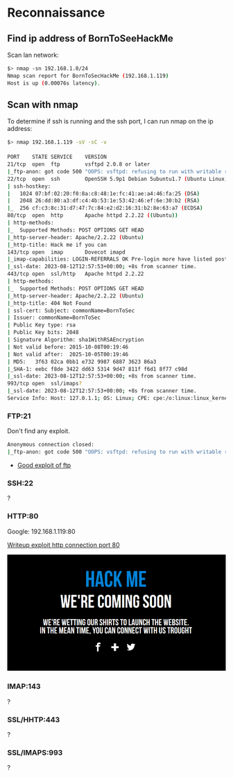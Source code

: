 # Reconnaissance

## Find ip address of BornToSeeHackMe 

Scan lan network:

```bash
$> nmap -sn 192.168.1.0/24
Nmap scan report for BornToSecHackMe (192.168.1.119)
Host is up (0.00076s latency).
```

## Scan with nmap

To determine if ssh is running and the ssh port, I can run nmap on the ip address:

```bash
$> nmap 192.168.1.119 -sV -sC -v

PORT    STATE SERVICE    VERSION
21/tcp  open  ftp        vsftpd 2.0.8 or later
|_ftp-anon: got code 500 "OOPS: vsftpd: refusing to run with writable root inside chroot()".
22/tcp  open  ssh        OpenSSH 5.9p1 Debian 5ubuntu1.7 (Ubuntu Linux; protocol 2.0)
| ssh-hostkey: 
|   1024 07:bf:02:20:f0:8a:c8:48:1e:fc:41:ae:a4:46:fa:25 (DSA)
|   2048 26:dd:80:a3:df:c4:4b:53:1e:53:42:46:ef:6e:30:b2 (RSA)
|_  256 cf:c3:8c:31:d7:47:7c:84:e2:d2:16:31:b2:8e:63:a7 (ECDSA)
80/tcp  open  http       Apache httpd 2.2.22 ((Ubuntu))
| http-methods: 
|_  Supported Methods: POST OPTIONS GET HEAD
|_http-server-header: Apache/2.2.22 (Ubuntu)
|_http-title: Hack me if you can
143/tcp open  imap       Dovecot imapd
|_imap-capabilities: LOGIN-REFERRALS OK Pre-login more have listed post-login SASL-IR LITERAL+ ENABLE LOGINDISABLEDA0001 IMAP4rev1 ID IDLE capabilities STARTTLS
|_ssl-date: 2023-08-12T12:57:53+00:00; +8s from scanner time.
443/tcp open  ssl/http   Apache httpd 2.2.22
| http-methods: 
|_  Supported Methods: POST OPTIONS GET HEAD
|_http-server-header: Apache/2.2.22 (Ubuntu)
|_http-title: 404 Not Found
| ssl-cert: Subject: commonName=BornToSec
| Issuer: commonName=BornToSec
| Public Key type: rsa
| Public Key bits: 2048
| Signature Algorithm: sha1WithRSAEncryption
| Not valid before: 2015-10-08T00:19:46
| Not valid after:  2025-10-05T00:19:46
| MD5:   3f63 02ca 0bb1 e732 9987 6887 3623 86a3
|_SHA-1: eebc f8de 3422 dd63 5314 9d47 811f f6d1 8f77 c98d
|_ssl-date: 2023-08-12T12:57:53+00:00; +8s from scanner time.
993/tcp open  ssl/imaps?
|_ssl-date: 2023-08-12T12:57:53+00:00; +8s from scanner time.
Service Info: Host: 127.0.1.1; OS: Linux; CPE: cpe:/o:linux:linux_kernel
```

### FTP:21

Don't find any exploit.

```bash
Anonymous connection closed:
|_ftp-anon: got code 500 "OOPS: vsftpd: refusing to run with writable root inside chroot()".
```

- [Good exploit of ftp](https://medium.com/@kubotortech/pentesting-exploiting-ftp-cba8ec81968e)

### SSH:22

?

### HTTP:80

Google: 192.168.1.119:80

[Writeup exploit http connection port 80](/writeup_http.md)

![website img](/README/hackme.png)

### IMAP:143

?

### SSL/HHTP:443

?

### SSL/IMAPS:993

?

